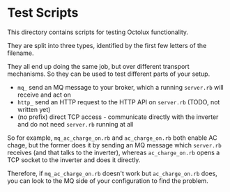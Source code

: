 # Test Scripts

This directory contains scripts for testing Octolux functionality.

They are split into three types, identified by the first few letters of the filename.

They all end up doing the same job, but over different transport mechanisms. So they can be used to test different parts of your setup.

* `mq_` send an MQ message to your broker, which a running `server.rb` will receive and act on
* `http_` send an HTTP request to the HTTP API on `server.rb` (TODO, not written yet)
* (no prefix) direct TCP access - communicate directly with the inverter and do not need `server.rb` running at all

So for example, `mq_ac_charge_on.rb` and `ac_charge_on.rb` both enable AC chage, but the former does it by sending an MQ message which `server.rb` receives (and that talks to the inverter), whereas `ac_charge_on.rb` opens a TCP socket to the inverter and does it directly.

Therefore, if `mq_ac_charge_on.rb` doesn't work but `ac_charge_on.rb` does, you can look to the MQ side of your configuration to find the problem.
